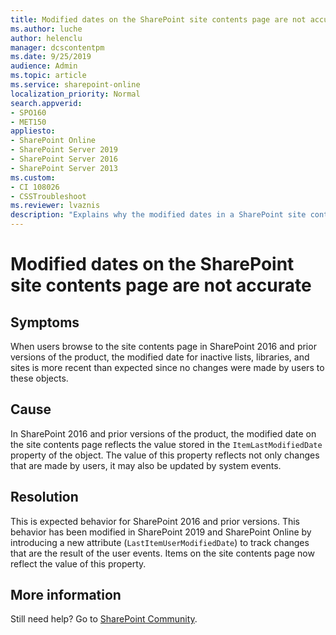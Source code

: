 ```yaml
---
title: Modified dates on the SharePoint site contents page are not accurate
ms.author: luche
author: helenclu
manager: dcscontentpm
ms.date: 9/25/2019
audience: Admin
ms.topic: article
ms.service: sharepoint-online
localization_priority: Normal
search.appverid:
- SPO160
- MET150
appliesto:
- SharePoint Online 
- SharePoint Server 2019
- SharePoint Server 2016
- SharePoint Server 2013
ms.custom: 
- CI 108026
- CSSTroubleshoot
ms.reviewer: lvaznis
description: "Explains why the modified dates in a SharePoint site contents page do not reflect the correct dates."
---
```


# Modified dates on the SharePoint site contents page are not accurate

## Symptoms
When users browse to the site contents page in SharePoint 2016 and prior versions of the product, the modified date for inactive lists, libraries, and sites is more recent than expected since no changes were made by users to these objects.

## Cause
In SharePoint 2016 and prior versions of the product, the modified date on the site contents page reflects the value stored in the <code>ItemLastModifiedDate</code> property of the object. The value of this property reflects not only changes that are made by users, it may also be updated by system events.

## Resolution
This is expected behavior for SharePoint 2016 and prior versions. This behavior has been modified in SharePoint 2019 and SharePoint Online by introducing a new attribute (<code>LastItemUserModifiedDate</code>) to track changes that are the result of the user events. Items on the site contents page now reflect the value of this property.

## More information

Still need help? Go to [SharePoint Community](https://techcommunity.microsoft.com/t5/sharepoint/ct-p/SharePoint).
